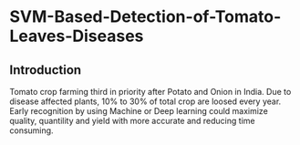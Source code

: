 # SVM-Based-Detection-of-Tomato-Leaves-Diseases


## Introduction
Tomato crop farming third in priority after Potato and Onion in India. Due to disease affected plants, 10% to 30% of total crop are loosed every year. Early recognition by using Machine or Deep learning could maximize quality, quantility and yield with more accurate and reducing time consuming.


